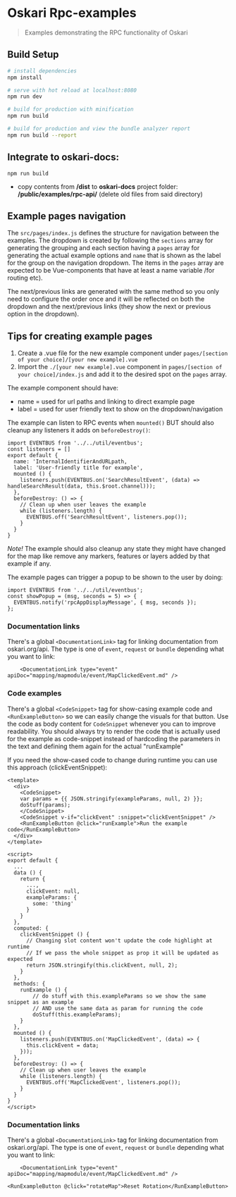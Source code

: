 # Oskari Rpc-examples

> Examples demonstrating the RPC functionality of Oskari

## Build Setup

``` bash
# install dependencies
npm install

# serve with hot reload at localhost:8080
npm run dev

# build for production with minification
npm run build

# build for production and view the bundle analyzer report
npm run build --report

```
## Integrate to oskari-docs:

`npm run build`  
* copy contents from __/dist__ to __oskari-docs__ project folder: __/public/examples/rpc-api/__ (delete old files from said directory)  

## Example pages navigation

The `src/pages/index.js` defines the structure for navigation between the examples. The dropdown is created by following the `sections` array for generating the grouping and each section having a `pages` array for generating the actual example options and `name` that is shown as the label for the group on the navigation dropdown. The items in the `pages` array are expected to be Vue-components that have at least a name variable /for routing etc).

The next/previous links are generated with the same method so you only need to configure the order once and it will be reflected on both the dropdown and the next/previous links (they show the next or previous option in the dropdown).

## Tips for creating example pages

1) Create a .vue file for the new example component under `pages/[section of your choice]/[your new example].vue`
2) Import the `./[your new example].vue` component in `pages/[section of your choice]/index.js` and add it to the desired spot on the `pages` array.

The example component should have:
- name = used for url paths and linking to direct example page
- label = used for user friendly text to show on the dropdown/navigation

The example can listen to RPC events when `mounted()` BUT should also cleanup any listeners it adds on `beforeDestroy()`:

```
import EVENTBUS from '../../util/eventbus';
const listeners = []
export default {
  name: 'InternalIdentifierAndURLpath,
  label: 'User-friendly title for example',
  mounted () {
    listeners.push(EVENTBUS.on('SearchResultEvent', (data) => handleSearchResult(data, this.$root.channel)));
  },
  beforeDestroy: () => {
    // Clean up when user leaves the example
    while (listeners.length) {
      EVENTBUS.off('SearchResultEvent', listeners.pop());
    }
  }
}
```
*Note!* The example should also cleanup any state they might have changed for the map like remove any markers, features or layers added by that example if any.

The example pages can trigger a popup to be shown to the user by doing:
```
import EVENTBUS from '../../util/eventbus';
const showPopup = (msg, seconds = 5) => {
  EVENTBUS.notify('rpcAppDisplayMessage', { msg, seconds });
};
```

### Documentation links

There's a global `<DocumentationLink>` tag for linking documentation from oskari.org/api. The type is one of `event`, `request` or `bundle` depending what you want to link:

```
    <DocumentationLink type="event" apiDoc="mapping/mapmodule/event/MapClickedEvent.md" />
```

### Code examples

There's a global `<CodeSnippet>` tag for show-casing example code and `<RunExampleButton>` so we can easily change the visuals for that button. Use the code as body content for `CodeSnippet` whenever you can to improve readability. You should always try to render the code that is actually used for the example as code-snippet instead of hardcoding the parameters in the text and defining them again for the actual "runExample"

If you need the show-cased code to change during runtime you can use this approach (clickEventSnippet):

```
<template>
  <div>
    <CodeSnippet>
    var params = {{ JSON.stringify(exampleParams, null, 2) }};
    doStuff(params);
    </CodeSnippet>
    <CodeSnippet v-if="clickEvent" :snippet="clickEventSnippet" />
    <RunExampleButton @click="runExample">Run the example code</RunExampleButton>
  </div>
</template>

<script>
export default {
  ...
  data () {
    return {
      ...,
      clickEvent: null,
      exampleParams: {
        some: 'thing'
      }
    }
  },
  computed: {
    clickEventSnippet () {
      // Changing slot content won't update the code highlight at runtime
      // If we pass the whole snippet as prop it will be updated as expected
      return JSON.stringify(this.clickEvent, null, 2);
    }
  },
  methods: {
    runExample () {
        // do stuff with this.exampleParams so we show the same snippet as an example
        // AND use the same data as param for running the code
        doStuff(this.exampleParams);
    }
  },
  mounted () {
    listeners.push(EVENTBUS.on('MapClickedEvent', (data) => {
      this.clickEvent = data;
    }));
  },
  beforeDestroy: () => {
    // Clean up when user leaves the example
    while (listeners.length) {
      EVENTBUS.off('MapClickedEvent', listeners.pop());
    }
  }
}
</script>
```

### Documentation links

There's a global `<DocumentationLink>` tag for linking documentation from oskari.org/api. The type is one of `event`, `request` or `bundle` depending what you want to link:

```
    <DocumentationLink type="event" apiDoc="mapping/mapmodule/event/MapClickedEvent.md" />
```


    <RunExampleButton @click="rotateMap">Reset Rotation</RunExampleButton>